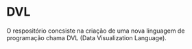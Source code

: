 # DVL
O respositório concsiste na criação de uma nova linguagem de programação chama DVL (Data Visualization Language).
